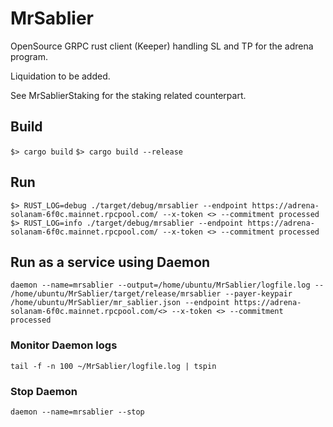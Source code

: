# MrSablier

OpenSource GRPC rust client (Keeper) handling SL and TP for the adrena program.

Liquidation to be added.

See MrSablierStaking for the staking related counterpart.

## Build

`$> cargo build`
`$> cargo build --release`

## Run

`$> RUST_LOG=debug ./target/debug/mrsablier --endpoint https://adrena-solanam-6f0c.mainnet.rpcpool.com/ --x-token <> --commitment processed`
`$> RUST_LOG=info ./target/debug/mrsablier --endpoint https://adrena-solanam-6f0c.mainnet.rpcpool.com/ --x-token <> --commitment processed`

## Run as a service using Daemon

`daemon --name=mrsablier --output=/home/ubuntu/MrSablier/logfile.log -- /home/ubuntu/MrSablier/target/release/mrsablier --payer-keypair /home/ubuntu/MrSablier/mr_sablier.json --endpoint https://adrena-solanam-6f0c.mainnet.rpcpool.com/<> --x-token <> --commitment processed`

### Monitor Daemon logs

`tail -f -n 100 ~/MrSablier/logfile.log | tspin`

### Stop Daemon

`daemon --name=mrsablier --stop`